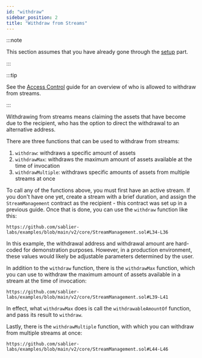 ```yaml
---
id: "withdraw"
sidebar_position: 2
title: "Withdraw from Streams"
---
```


:::note

This section assumes that you have already gone through the [setup](/contracts/v2/guides/stream-management/setup) part.

:::

:::tip

See the [Access Control](/contracts/v2/reference/access-control) guide for an overview of who is allowed to withdraw
from streams.

:::

Withdrawing from streams means claiming the assets that have become due to the recipient, who has the option to direct
the withdrawal to an alternative address.

There are three functions that can be used to withdraw from streams:

1. `withdraw`: withdraws a specific amount of assets
2. `withdrawMax`: withdraws the maximum amount of assets available at the time of invocation
3. `withdrawMultiple`: withdraws specific amounts of assets from multiple streams at once

To call any of the functions above, you must first have an active stream. If you don't have one yet, create a stream
with a brief duration, and assign the `StreamManagement` contract as the recipient - this contract was set up in a
previous guide. Once that is done, you can use the `withdraw` function like this:

```solidity reference title="Stream Management: Withdraw"
https://github.com/sablier-labs/examples/blob/main/v2/core/StreamManagement.sol#L34-L36
```

In this example, the withdrawal address and withdrawal amount are hard-coded for demonstration purposes. However, in a
production environment, these values would likely be adjustable parameters determined by the user.

In addition to the `withdraw` function, there is the `withdrawMax` function, which you can use to withdraw the maximum
amount of assets available in a stream at the time of invocation:

```solidity reference title="Stream Management: Withdraw Max"
https://github.com/sablier-labs/examples/blob/main/v2/core/StreamManagement.sol#L39-L41
```

In effect, what `withdrawMax` does is call the `withdrawableAmountOf` function, and pass its result to `withdraw`.

Lastly, there is the `withdrawMultiple` function, with which you can withdraw from multiple streams at once:

```solidity reference title="Stream Management: Withdraw Multiple"
https://github.com/sablier-labs/examples/blob/main/v2/core/StreamManagement.sol#L44-L46
```
